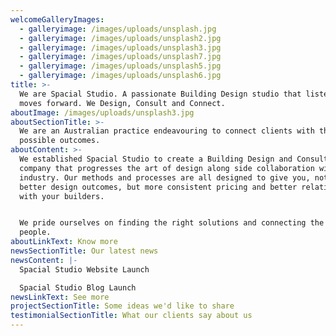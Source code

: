 ```yaml
---
welcomeGalleryImages:
  - galleryimage: /images/uploads/unsplash.jpg
  - galleryimage: /images/uploads/unsplash2.jpg
  - galleryimage: /images/uploads/unsplash3.jpg
  - galleryimage: /images/uploads/unsplash7.jpg
  - galleryimage: /images/uploads/unsplash5.jpg
  - galleryimage: /images/uploads/unsplash6.jpg
title: >-
  We are Spacial Studio. A passionate Building Design studio that listens and
  moves forward. We Design, Consult and Connect.
aboutImage: /images/uploads/unsplash3.jpg
aboutSectionTitle: >-
  We are an Australian practice endeavouring to connect clients with the best
  possible outcomes.
aboutContent: >-
  We established Spacial Studio to create a Building Design and Consulting
  company that progresses the art of design along side collaboration with
  industry. Our methods and processes are all designed to give you, not only
  better design outcomes, but more consistent pricing and better relationships
  with your builders.


  We pride ourselves on finding the right solutions and connecting the right
  people.
aboutLinkText: Know more
newsSectionTitle: Our latest news
newsContent: |-
  Spacial Studio Website Launch

  Spacial Studio Blog Launch
newsLinkText: See more
projectSectionTitle: Some ideas we'd like to share
testimonialSectionTitle: What our clients say about us
---
```


